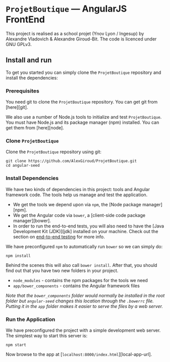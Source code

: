 # `ProjetBoutique` — AngularJS FrontEnd 

This project is realised as a school projet (Ynov Lyon / Ingesup) by Alexandre Vladovich & Alexandre Giroud-Bit.
The code is licenced under GNU GPLv3.

## Install and run

To get you started you can simply clone the `ProjetBoutique` repository and install the dependencies:

### Prerequisites

You need git to clone the `ProjetBoutique` repository. You can get git from [here][git].

We also use a number of Node.js tools to initialize and test `ProjetBoutique`. You must have Node.js
and its package manager (npm) installed. You can get them from [here][node].

### Clone `ProjetBoutique`

Clone the `ProjetBoutique` repository using git:

```
git clone https://github.com/AlexGiroud/ProjetBoutique.git
cd angular-seed
```

### Install Dependencies

We have two kinds of dependencies in this project: tools and Angular framework code. The tools help
us manage and test the application.

* We get the tools we depend upon via `npm`, the [Node package manager][npm].
* We get the Angular code via `bower`, a [client-side code package manager][bower].
* In order to run the end-to-end tests, you will also need to have the
  [Java Development Kit (JDK)][jdk] installed on your machine. Check out the section on
  [end-to-end testing](#e2e-testing) for more info.

We have preconfigured `npm` to automatically run `bower` so we can simply do:

```
npm install
```

Behind the scenes this will also call `bower install`. After that, you should find out that you have
two new folders in your project.

* `node_modules` - contains the npm packages for the tools we need
* `app/bower_components` - contains the Angular framework files

*Note that the `bower_components` folder would normally be installed in the root folder but
`angular-seed` changes this location through the `.bowerrc` file. Putting it in the `app` folder
makes it easier to serve the files by a web server.*

### Run the Application

We have preconfigured the project with a simple development web server. The simplest way to start
this server is:

```
npm start
```

Now browse to the app at [`localhost:8000/index.html`][local-app-url].